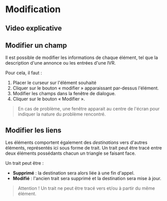 ﻿# Modification

## Video explicative



## Modifier un champ

Il est possible de modifier les informations de chaque élément, 
tel que la description d'une annonce ou les entrées d'une IVR.

Pour cela, il faut :
1. Placer le curseur sur l'élément souhaité
2. Cliquer sur le bouton « modifier » apparaissant par-dessus l'élément.
3. Modifier les champs dans la fenêtre de dialogue.
4. Cliquer sur le bouton « Modifier ».

> En cas de problème, une fenêtre apparait au centre de l'écran pour indiquer la nature du problème rencontré.

## Modifier les liens

Les éléments comportent également des *destinations* vers d'autres éléments, représentés ici sous forme de trait.
Un trait peut être tracé entre deux éléments possédants chacun un triangle se faisant face.

Un trait peut être :

- **Supprimé** : la destination sera alors liée à une fin d'appel.
- **Modifié** : l'ancien trait sera supprimé et la destination sera mise à jour.

> Attention ! Un trait ne peut être tracé vers et/ou à partir du même élément.
